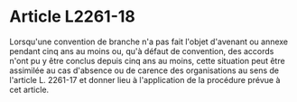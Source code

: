 # Article L2261-18

Lorsqu'une convention de branche n'a pas fait l'objet d'avenant ou annexe pendant cinq ans au moins ou, qu'à défaut de convention, des accords n'ont pu y être conclus depuis cinq ans au moins, cette situation peut être assimilée au cas d'absence ou de carence des organisations au sens de l'article L. 2261-17 et donner lieu à l'application de la procédure prévue à cet article.